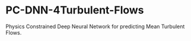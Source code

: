 # PC-DNN-4Turbulent-Flows
Physics Constrained Deep Neural Network for predicting Mean Turbulent Flows.
